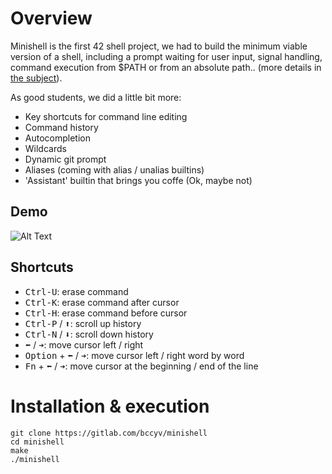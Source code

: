 # Overview

Minishell is the first 42 shell project, we had to build the minimum viable version of a shell, including a prompt waiting for user input, signal handling, command execution from $PATH or from an absolute path.. (more details in [the subject](https://gitlab.com/Bccyv/minishell/-/blob/master/subject.pdf)).

As good students, we did a little bit more:
- Key shortcuts for command line editing
- Command history
- Autocompletion
- Wildcards
- Dynamic git prompt
- Aliases (coming with alias / unalias builtins)
- 'Assistant' builtin that brings you coffe (Ok, maybe not)
## Demo

![Alt Text](https://media.giphy.com/media/QyhN7QQVeSiYxVFI30/giphy.gif)
## Shortcuts

 - <kbd>Ctrl-U</kbd>: erase command
 - <kbd>Ctrl-K</kbd>: erase command after cursor
 - <kbd>Ctrl-H</kbd>: erase command before cursor
 - <kbd>Ctrl-P</kbd> / <kbd>⬆</kbd>: scroll up  history
 - <kbd>Ctrl-N</kbd> / <kbd>⬇</kbd>: scroll down history
 - <kbd>⬅</kbd> / <kbd>➔</kbd>: move cursor left / right
 - <kbd>Option</kbd> + <kbd>⬅</kbd> / <kbd>➔</kbd>: move cursor left / right word by word
 - <kbd>Fn</kbd> + <kbd>⬅</kbd> / <kbd>➔</kbd>: move cursor at the beginning / end of the line

# Installation & execution

    git clone https://gitlab.com/bccyv/minishell
    cd minishell
    make
    ./minishell

